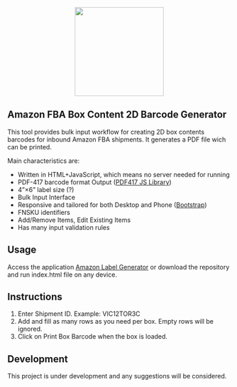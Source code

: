 <p align="center"><img src="https://upload.wikimedia.org/wikipedia/commons/thumb/c/c2/Better_Sample_PDF417.svg/1280px-Better_Sample_PDF417.svg.png" width="200"></p>


## Amazon FBA Box Content 2D Barcode Generator

This tool provides bulk input workflow for creating 2D box contents barcodes for inbound Amazon FBA shipments. It generates a PDF file wich can be printed.

Main characteristics are:

- Written in HTML+JavaScript, which means no server needed for running
- PDF-417 barcode format Output ([PDF417 JS Library](https://github.com/pkoretic/pdf417-generator))
- 4”×6” label size (?)
- Bulk Input Interface
- Responsive and tailored for both Desktop and Phone ([Bootstrap](https://github.com/twbs/bootstrap))
- FNSKU identifiers
- Add/Remove Items, Edit Existing Items
- Has many input validation rules

## Usage

Access the application [Amazon Label Generator](https://hurryword.github.io/amazon-label-generator/) or download the repository and run index.html file on any device.

## Instructions

1. Enter Shipment ID. Example: VIC12TOR3C
2. Add and fill as many rows as you need per box. Empty rows will be ignored.
3. Click on Print Box Barcode when the box is loaded.

## Development

This project is under development and any suggestions will be considered. 
